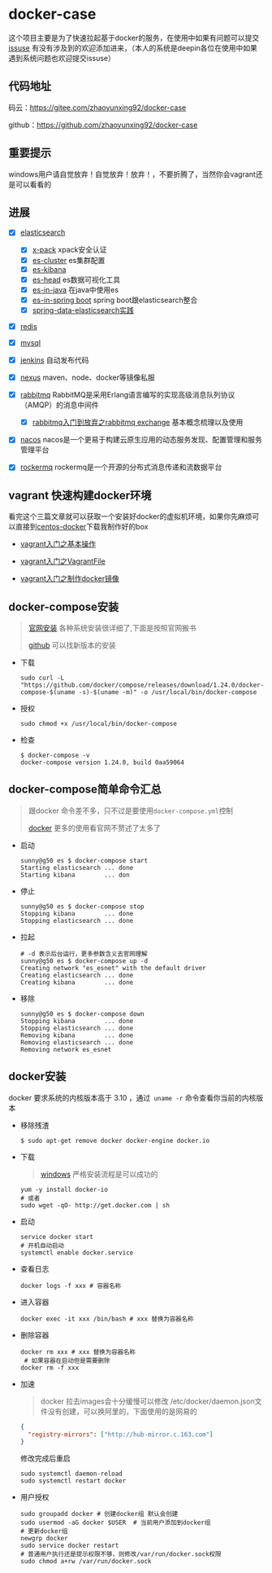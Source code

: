 # docker-case
这个项目主要是为了快速拉起基于docker的服务，在使用中如果有问题可以提交[issuse](https://github.com/zhaoyunxing92/docker-case/issues) 有没有涉及到的欢迎添加进来，（本人的系统是deepin各位在使用中如果遇到系统问题也欢迎提交issuse）

## 代码地址

码云：https://gitee.com/zhaoyunxing92/docker-case

github：https://github.com/zhaoyunxing92/docker-case

## 重要提示

windows用户请自觉放弃！自觉放弃！放弃！，不要折腾了，当然你会vagrant还是可以看看的

## 进展

* [x] [elasticsearch](./elasticsearch/readme.md)

  - [x] [x-pack](./elasticsearch/readme/es-xpack.md) xpack安全认证
  - [x] [es-cluster](./elasticsearch/readme/es-cluster.md) es集群配置
  - [x] [es-kibana](./elasticsearch/readme/es-kibana.md)
  - [x] [es-head](./elasticsearch/readme/es-head.md)  es数据可视化工具
  - [x] [es-in-java](https://github.com/zhaoyunxing92/spring-boot-learn-box/tree/master/spring-boot-elasticsearch/elasticsearch-in-java) 在java中使用es
  - [x] [es-in-spring boot](https://github.com/zhaoyunxing92/spring-boot-learn-box/tree/master/spring-boot-elasticsearch/spring-boot-data-elasticsearch) spring boot跟elasticsearch整合
  - [x] [spring-data-elasticsearch实践](https://github.com/zhaoyunxing92/spring-boot-learn-box/blob/master/spring-boot-elasticsearch/spring-boot-data-elasticsearch/spring-data-es-practice.md)

* [x] [redis](./redis/readme.md)

* [x] [mysql](./mysql/readme.md)

* [x] [jenkins](./jenkins/readme.md) 自动发布代码

* [x] [nexus](./nexus/readme.md)  maven、node、docker等镜像私服

* [x] [rabbitmq](./rabbitmq/readme.md) RabbitMQ是采用Erlang语言编写的实现高级消息队列协议（AMQP）的消息中间件
  
  - [x] [rabbitmq入门到放弃之rabbitmq exchange](https://www.jianshu.com/p/bdccfeb3d71e) 基本概念梳理以及使用

* [x] [nacos](./nacos/readme.md) nacos是一个更易于构建云原生应用的动态服务发现、配置管理和服务管理平台

* [x] [rockermq](./rockermq/readme.md) rockermq是一个开源的分布式消息传递和流数据平台

## vagrant 快速构建docker环境

看完这个三篇文章就可以获取一个安装好docker的虚拟机环境，如果你先麻烦可以直接到[centos-docker](https://app.vagrantup.com/zhaoyunxing/boxes/centos-docker)下载我制作好的box

* [vagrant入门之基本操作](https://www.jianshu.com/p/b3da273689ae)

* [vagrant入门之VagrantFile](https://www.jianshu.com/p/7db398ea9f2a)

* [vagrant入门之制作docker镜像](https://www.jianshu.com/p/224dc1e3abd6)

## docker-compose安装

> [官网安装](https://docs.docker.com/compose/install/)  各种系统安装很详细了,下面是按照官网搬书
>
> [github](https://github.com/docker/compose)  可以找新版本的安装

* 下载

  ```shell
  sudo curl -L "https://github.com/docker/compose/releases/download/1.24.0/docker-compose-$(uname -s)-$(uname -m)" -o /usr/local/bin/docker-compose
  ```

* 授权

  ```shell
  sudo chmod +x /usr/local/bin/docker-compose
  ```

* 检查

  ```shell
  $ docker-compose -v
  docker-compose version 1.24.0, build 0aa59064
  ```

## docker-compose简单命令汇总

> 跟docker 命令差不多，只不过是要使用`docker-compose.yml`控制
>
> [docker](https://docs.docker.com/engine/reference/run/) 更多的使用看官网不赘述了太多了

* 启动

  ```shell
  sunny@g50 es $ docker-compose start
  Starting elasticsearch ... done
  Starting kibana        ... don
  ```

* 停止

  ```shell
  sunny@g50 es $ docker-compose stop
  Stopping kibana        ... done
  Stopping elasticsearch ... done
  ```

* 拉起

  ```shell
  # -d 表示后台运行，更多参数含义去官网理解
  sunny@g50 es $ docker-compose up -d
  Creating network "es_esnet" with the default driver
  Creating elasticsearch ... done
  Creating kibana        ... done
  ```

* 移除

  ```shell
  sunny@g50 es $ docker-compose down
  Stopping kibana        ... done
  Stopping elasticsearch ... done
  Removing kibana        ... done
  Removing elasticsearch ... done
  Removing network es_esnet
  ```
## docker安装  

docker 要求系统的内核版本高于 3.10 ，通过` uname -r` 命令查看你当前的内核版本

* 移除残渣

  ```shell
  $ sudo apt-get remove docker docker-engine docker.io
  ```

* 下载

  > [windows](https://docs.docker.com/v17.09/docker-for-windows/install/) 严格安装流程是可以成功的

  ```shell
  yum -y install docker-io
  # 或者
  sudo wget -qO- http://get.docker.com | sh
  ```

* 启动

  ```shell
  service docker start
  # 开机自动启动
  systemctl enable docker.service
  ```

* 查看日志
  
  ```shell
  docker logs -f xxx # 容器名称
  ```
* 进入容器
  
  ```shell
  docker exec -it xxx /bin/bash # xxx 替换为容器名称
  ```
* 删除容器
  
   ```shell
  docker rm xxx # xxx 替换为容器名称
    # 如果容器在启动但是需要删除
  docker rm -f xxx
   ```

* 加速

  > docker 拉去images会十分缓慢可以修改 /etc/docker/daemon.json文件没有创建，可以换阿里的，下面使用的是网易的

  ```json
  {
    "registry-mirrors": ["http://hub-mirror.c.163.com"]
  }
  ```

  修改完成后重启

  ```shell
  sudo systemctl daemon-reload
  sudo systemctl restart docker
  ```

* 用户授权

  ```shell
  sudo groupadd docker # 创建docker组 默认会创建
  sudo usermod -aG docker $USER  # 当前用户添加到docker组
  # 更新docker组
  newgrp docker
  sudo service docker restart
  # 普通用户执行还是提示权限不够，则修改/var/run/docker.sock权限 
  sudo chmod a+rw /var/run/docker.sock
  ```
